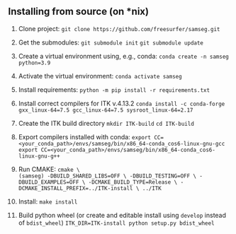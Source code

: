## Installing from source (on *nix)

1. Clone project: `git clone https://github.com/freesurfer/samseg.git` 

2. Get the submodules: 
`git submodule init`
`git submodule update`

3. Create a virtual environment using, e.g., conda:
`conda create -n samseg python=3.9`

4. Activate the virtual environment:
`conda activate samseg`

5. Install requirements:
`python -m pip install -r requirements.txt`

6. Install correct compilers for ITK v.4.13.2
`conda install -c conda-forge gxx_linux-64=7.5 gcc_linux-64=7.5 sysroot_linux-64=2.17`

7. Create the ITK build directory
`mkdir ITK-build`
`cd ITK-build`

8. Export compilers installed with conda:
`export CC=<your_conda_path>/envs/samseg/bin/x86_64-conda_cos6-linux-gnu-gcc `
`export CC=<your_conda_path>/envs/samseg/bin/x86_64-conda_cos6-linux-gnu-g++ `

9. Run CMAKE:
`cmake \                                                                                                                                                                                                                                                                                                                                                                        (samseg)
        -DBUILD_SHARED_LIBS=OFF \
        -DBUILD_TESTING=OFF \
        -DBUILD_EXAMPLES=OFF \
        -DCMAKE_BUILD_TYPE=Release \
        -DCMAKE_INSTALL_PREFIX=../ITK-install \
        ../ITK`
        
10. Install:
`make install`

11. Build python wheel (or create and editable install using `develop` instead of `bdist_wheel`)
`ITK_DIR=ITK-install python setup.py bdist_wheel`
